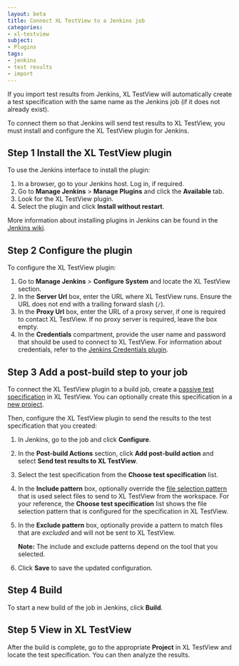 ```yaml
---
layout: beta
title: Connect XL TestView to a Jenkins job
categories:
- xl-testview
subject:
- Plugins
tags:
- jenkins
- test results
- import
---
```


If you import test results from Jenkins, XL TestView will automatically create a test specification with the same name as the Jenkins job (if it does not already exist).

To connect them so that Jenkins will send test results to XL TestView, you must install and configure the XL TestView plugin for Jenkins.

## Step 1 Install the XL TestView plugin

To use the Jenkins interface to install the plugin:

1. In a browser, go to your Jenkins host. Log in, if required.
1. Go to **Manage Jenkins** > **Manage Plugins** and click the **Available** tab.
1. Look for the XL TestView plugin.
1. Select the plugin and click **Install without restart**.

More information about installing plugins in Jenkins can be found in the [Jenkins wiki](https://wiki.jenkins-ci.org/display/JENKINS/Plugins).

## Step 2 Configure the plugin

To configure the XL TestView plugin:

1.  Go to **Manage Jenkins** > **Configure System** and locate the XL TestView section.
1.  In the **Server Url** box, enter the URL where XL TestView runs. Ensure the URL does not end with a trailing forward slash (`/`).
1.  In the **Proxy Url** box, enter the URL of a proxy server, if one is required to contact XL TestView. If no proxy server is required, leave the box empty.
1.  In the **Credentials** compartment, provide the user name and password that should be used to connect to XL TestView. For information about credentials, refer to the [Jenkins Credentials plugin](https://wiki.jenkins-ci.org/display/JENKINS/Credentials+Plugin).

## Step 3 Add a post-build step to your job

To connect the XL TestView plugin to a build job, create a [passive test specification](/xl-testview/how-to/create-a-test-specification.html) in XL TestView. You can optionally create this specification in a [new project](/xl-testview/how-to/add-a-project.html).

Then, configure the XL TestView plugin to send the results to the test specification that you created:

1. In Jenkins, go to the job and click **Configure**.
1. In the **Post-build Actions** section, click **Add post-build action** and select **Send test results to XL TestView**.
1. Select the test specification from the **Choose test specification** list.
1. In the **Include pattern** box, optionally override the [file selection pattern](/xl-testview/concept/file-selection-patterns.html) that is used select files to send to XL TestView from the workspace. For your reference, the **Choose test specification** list shows the file selection pattern that is configured for the specification in XL TestView.

1. In the **Exclude pattern** box, optionally provide a pattern to match files that are *excluded* and will not be sent to XL TestView.

   **Note:** The include and exclude patterns depend on the tool that you selected.

1. Click **Save** to save the updated configuration.

## Step 4 Build

To start a new build of the job in Jenkins, click **Build**.

## Step 5 View in XL TestView

After the build is complete, go to the appropriate **Project** in XL TestView and locate the test specification. You can then analyze the results.
